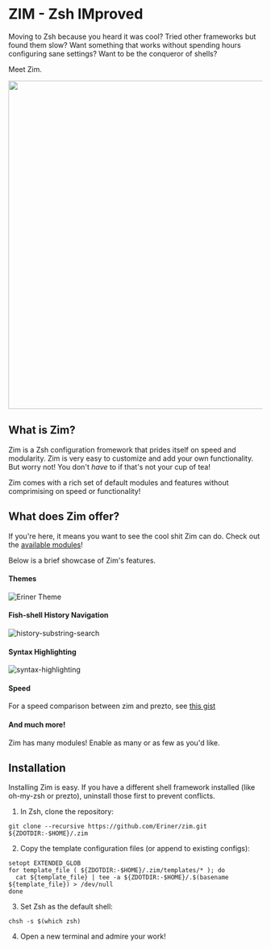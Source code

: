 ZIM - Zsh IMproved
==================
Moving to Zsh because you heard it was cool? Tried other frameworks but found them slow?
Want something that works without spending hours configuring sane settings? Want to be the conqueror of shells?

Meet Zim.

<div align="center">
  <a href="http://github.com/Eriner/zim">
    <img width=650px src="http://i.eriner.me/zim_banner.png">
  </a>
</div>

What is Zim?
------------
Zim is a Zsh configuration fromework that prides itself on speed and modularity.
Zim is very easy to customize and add your own functionality. But worry not! You don't *have* to if that's not your cup of tea!

Zim comes with a rich set of default modules and features without comprimising on speed or functionality!

What does Zim offer?
-----------------
If you're here, it means you want to see the cool shit Zim can do. Check out the [available modules](https://github.com/Eriner/zim/wiki/Modules)!

Below is a brief showcase of Zim's features.

#### Themes
![Eriner Theme][theme_eriner]

#### Fish-shell History Navigation
![history-substring-search][fish_shell]

#### Syntax Highlighting
![syntax-highlighting][syntax_highlighting]

#### Speed
For a speed comparison between zim and prezto, see [this gist][zim_vs_prezto]

#### And much more!
Zim has many modules! Enable as many or as few as you'd like.

Installation
------------
Installing Zim is easy. If you have a different shell framework installed (like oh-my-zsh or prezto),
uninstall those first to prevent conflicts.

1. In Zsh, clone the repository:
  ```
  git clone --recursive https://github.com/Eriner/zim.git ${ZDOTDIR:-$HOME}/.zim
  ```

2. Copy the template configuration files (or append to existing configs):
  ```
  setopt EXTENDED_GLOB
  for template_file ( ${ZDOTDIR:-$HOME}/.zim/templates/* ); do
    cat ${template_file} | tee -a ${ZDOTDIR:-$HOME}/.$(basename ${template_file}) > /dev/null
  done
  ```

3. Set Zsh as the default shell:
  ```
  chsh -s $(which zsh)
  ```

4. Open a new terminal and admire your work!

[theme_eriner]: http://i.eriner.me/eriner_prompt_theme.png
[fish_shell]: http://i.eriner.me/zim_history-substring-search.gif
[syntax_highlighting]: http://i.eriner.me/zim_syntax-highlighting.gif
[zim_vs_prezto]: https://gist.github.com/Eriner/3aa88b161615c2913930
